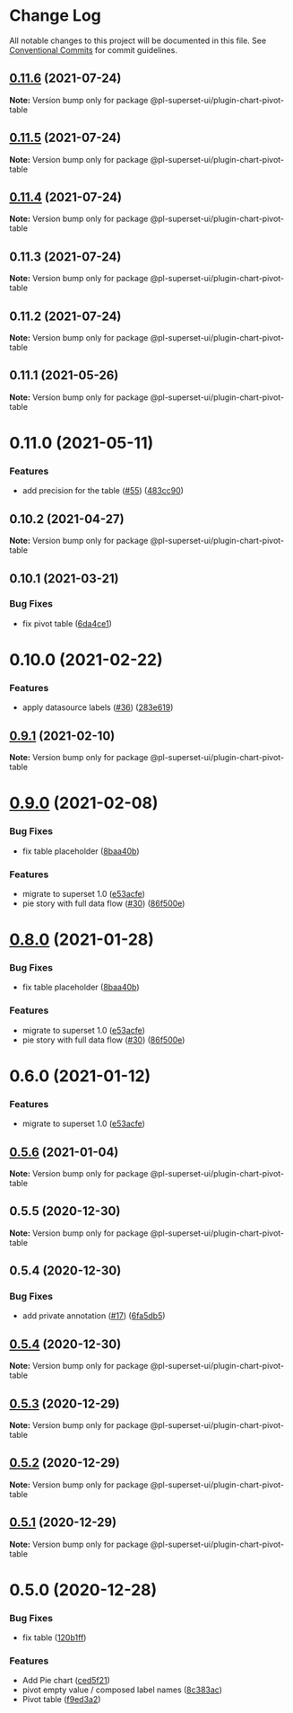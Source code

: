 # Change Log

All notable changes to this project will be documented in this file.
See [Conventional Commits](https://conventionalcommits.org) for commit guidelines.

## [0.11.6](https://github.com/behnamkvl/pl-superset-ui/compare/@pl-superset-ui/plugin-chart-pivot-table@0.11.5...@pl-superset-ui/plugin-chart-pivot-table@0.11.6) (2021-07-24)

**Note:** Version bump only for package @pl-superset-ui/plugin-chart-pivot-table





## [0.11.5](https://github.com/behnamkvl/pl-superset-ui/compare/@pl-superset-ui/plugin-chart-pivot-table@0.11.4...@pl-superset-ui/plugin-chart-pivot-table@0.11.5) (2021-07-24)

**Note:** Version bump only for package @pl-superset-ui/plugin-chart-pivot-table





## [0.11.4](https://github.com/behnamkvl/pl-superset-ui/compare/@pl-superset-ui/plugin-chart-pivot-table@0.11.3...@pl-superset-ui/plugin-chart-pivot-table@0.11.4) (2021-07-24)

**Note:** Version bump only for package @pl-superset-ui/plugin-chart-pivot-table





## 0.11.3 (2021-07-24)

**Note:** Version bump only for package @pl-superset-ui/plugin-chart-pivot-table





## 0.11.2 (2021-07-24)

**Note:** Version bump only for package @pl-superset-ui/plugin-chart-pivot-table





## 0.11.1 (2021-05-26)

**Note:** Version bump only for package @pl-superset-ui/plugin-chart-pivot-table





# 0.11.0 (2021-05-11)


### Features

* add precision for the table ([#55](https://github.com/behnamkvl/pl-superset-ui/issues/55)) ([483cc90](https://github.com/behnamkvl/pl-superset-ui/commit/483cc9007235abb3d20abef441c66a615b555e30))





## 0.10.2 (2021-04-27)

**Note:** Version bump only for package @pl-superset-ui/plugin-chart-pivot-table





## 0.10.1 (2021-03-21)


### Bug Fixes

* fix pivot table ([6da4ce1](https://github.com/behnamkvl/pl-superset-ui/commit/6da4ce1f6d4d2f825272db5cfe023116419b2559))





# 0.10.0 (2021-02-22)


### Features

* apply datasource labels ([#36](https://github.com/behnamkvl/pl-superset-ui/issues/36)) ([283e619](https://github.com/behnamkvl/pl-superset-ui/commit/283e6199e37af95606e1ad64e6d2533d35bf6343))





## [0.9.1](https://github.com/behnamkvl/pl-superset-ui/compare/@pl-superset-ui/plugin-chart-pivot-table@0.7.1...@pl-superset-ui/plugin-chart-pivot-table@0.9.1) (2021-02-10)

**Note:** Version bump only for package @pl-superset-ui/plugin-chart-pivot-table





# [0.9.0](https://github.com/behnamkvl/pl-superset-ui/compare/@pl-superset-ui/plugin-chart-pivot-table@0.8.0...@pl-superset-ui/plugin-chart-pivot-table@0.9.0) (2021-02-08)


### Bug Fixes

* fix table placeholder ([8baa40b](https://github.com/behnamkvl/pl-superset-ui/commit/8baa40bd3a8841866124ba1c6813bdbfb8b5608c))


### Features

* migrate to superset 1.0 ([e53acfe](https://github.com/behnamkvl/pl-superset-ui/commit/e53acfed93ee1f39fcd8a63b065b284ab513b692))
* pie story with full data flow ([#30](https://github.com/behnamkvl/pl-superset-ui/issues/30)) ([86f500e](https://github.com/behnamkvl/pl-superset-ui/commit/86f500ee3b59c90c564ca9a5eb6a5266eb10bbcb))





# [0.8.0](https://github.com/behnamkvl/pl-superset-ui/compare/@pl-superset-ui/plugin-chart-pivot-table@0.7.1...@pl-superset-ui/plugin-chart-pivot-table@0.8.0) (2021-01-28)


### Bug Fixes

* fix table placeholder ([8baa40b](https://github.com/behnamkvl/pl-superset-ui/commit/8baa40bd3a8841866124ba1c6813bdbfb8b5608c))


### Features

* migrate to superset 1.0 ([e53acfe](https://github.com/behnamkvl/pl-superset-ui/commit/e53acfed93ee1f39fcd8a63b065b284ab513b692))
* pie story with full data flow ([#30](https://github.com/behnamkvl/pl-superset-ui/issues/30)) ([86f500e](https://github.com/behnamkvl/pl-superset-ui/commit/86f500ee3b59c90c564ca9a5eb6a5266eb10bbcb))





# 0.6.0 (2021-01-12)


### Features

* migrate to superset 1.0 ([e53acfe](https://github.com/behnamkvl/pl-superset-ui/commit/e53acfed93ee1f39fcd8a63b065b284ab513b692))





## [0.5.6](https://github.com/behnamkvl/pl-superset-ui/compare/@pl-superset-ui/plugin-chart-pivot-table@0.5.5...@pl-superset-ui/plugin-chart-pivot-table@0.5.6) (2021-01-04)

**Note:** Version bump only for package @pl-superset-ui/plugin-chart-pivot-table





## 0.5.5 (2020-12-30)

**Note:** Version bump only for package @pl-superset-ui/plugin-chart-pivot-table





## 0.5.4 (2020-12-30)


### Bug Fixes

* add private annotation ([#17](https://github.com/behnamkvl/pl-superset-ui/issues/17)) ([6fa5db5](https://github.com/behnamkvl/pl-superset-ui/commit/6fa5db5cff10792d6f14eb82f30067c8dc3e2c71))





## [0.5.4](https://github.com/behnamkvl/pl-superset-ui/compare/@pl-superset-ui/plugin-chart-pivot-table@0.5.3...@pl-superset-ui/plugin-chart-pivot-table@0.5.4) (2020-12-30)

**Note:** Version bump only for package @pl-superset-ui/plugin-chart-pivot-table





## [0.5.3](https://github.com/behnamkvl/pl-superset-ui/compare/@pl-superset-ui/plugin-chart-pivot-table@0.5.2...@pl-superset-ui/plugin-chart-pivot-table@0.5.3) (2020-12-29)

**Note:** Version bump only for package @pl-superset-ui/plugin-chart-pivot-table





## [0.5.2](https://github.com/behnamkvl/pl-superset-ui/compare/@pl-superset-ui/plugin-chart-pivot-table@0.5.1...@pl-superset-ui/plugin-chart-pivot-table@0.5.2) (2020-12-29)

**Note:** Version bump only for package @pl-superset-ui/plugin-chart-pivot-table





## [0.5.1](https://github.com/behnamkvl/pl-superset-ui/compare/@pl-superset-ui/plugin-chart-pivot-table@0.5.0...@pl-superset-ui/plugin-chart-pivot-table@0.5.1) (2020-12-29)

**Note:** Version bump only for package @pl-superset-ui/plugin-chart-pivot-table





# 0.5.0 (2020-12-28)


### Bug Fixes

* fix table ([120b1ff](https://github.com/behnamkvl/pl-superset-ui/commit/120b1ffc83897eddcdad5a051deabedff1f8aff2))


### Features

* Add Pie chart ([ced5f21](https://github.com/behnamkvl/pl-superset-ui/commit/ced5f2185ddfec2003d0b88b42c075beea0f0cb2))
* pivot empty value / composed label names ([8c383ac](https://github.com/behnamkvl/pl-superset-ui/commit/8c383ac4305eabf1b6c71961e55717e980a208da))
* Pivot table ([f9ed3a2](https://github.com/behnamkvl/pl-superset-ui/commit/f9ed3a29eeff8e173e5f708e2278212651b11fbf))
